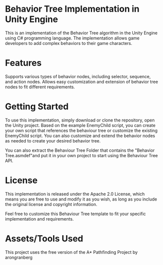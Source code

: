# Behavior Tree Implementation in Unity Engine
This is an implementation of the Behavior Tree algorithm in the Unity Engine using C# programming language. The implementation allows game developers to add complex behaviors to their game characters.

# Features
Supports various types of behavior nodes, including selector, sequence, and action nodes.
Allows easy customization and extension of behavior tree nodes to fit different requirements.

# Getting Started
To use this implementation, simply download or clone the repository, open the Unity project. Based on the example EnemyChild script, you can create your own script that references the behaviour tree or customize the existing EnemyChild script. You can also customize and extend the behavior nodes as needed to create your desired behavior tree.

You can also extract the Behaviour Tree Folder that contains the "Behavior Tree.asmdef"and put it in your own project to start using the Behaviour Tree API.

# License
This implementation is released under the Apache 2.0 License, which means you are free to use and modify it as you wish, as long as you include the original license and copyright information.

Feel free to customize this Behaviour Tree template to fit your specific implementation and requirements.

# Assets/Tools Used
This project uses the free version of the A* Pathfinding Project by arongranberg
